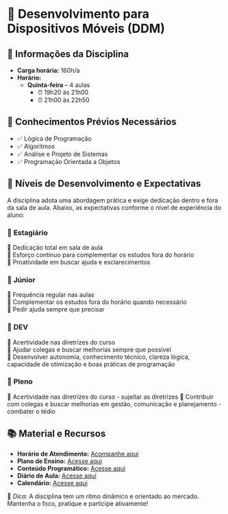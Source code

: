 # 📱 Desenvolvimento para Dispositivos Móveis (DDM)

## 📌 Informações da Disciplina  
- **Carga horária:** 160h/a  
- **Horário:**  
  - **Quinta-feira** – 4 aulas  
    - ⏰ 19h20 às 21h00  
    - ⏰ 21h00 às 22h50  

## 🎯 Conhecimentos Prévios Necessários  
- ✅ Lógica de Programação  
- ✅ Algoritmos  
- ✅ Análise e Projeto de Sistemas  
- ✅ Programação Orientada a Objetos  

## 🚀 Níveis de Desenvolvimento e Expectativas  

A disciplina adota uma abordagem prática e exige dedicação dentro e fora da sala de aula. Abaixo, as expectativas conforme o nível de experiência do aluno:  

### 🔹 **Estagiário**  
🔸 Dedicação total em sala de aula  
🔸 Esforço contínuo para complementar os estudos fora do horário  
🔸 Proatividade em buscar ajuda e esclarecimentos    

### 🔹 **Júnior**  
🔸 Frequência regular nas aulas  
🔸 Complementar os estudos fora do horário quando necessário  
🔸 Pedir ajuda sempre que precisar  

### 🔹 **DEV**  
🔸 Acertividade nas diretrizes do curso  
🔸 Ajudar colegas e buscar melhorias sempre que possível  
🔸 Desenvolver autonomia, conhecimento técnico, clareza lógica, capacidade de otimização e boas práticas de programação

### 🔹 **Pleno**  
🔸 Acertividade nas diretrizes do curso  - sujeitar as diretrizes
🔸 Contribuir com colegas e buscar melhorias em gestão, comunicação e planejamento  - combater o tédio


## 📚 Material e Recursos  

- **Horário de Atendimento:** [Acompanhe aqui](https://docs.google.com/spreadsheets/d/1JueZrEYPPX5_ef2vExfk4OQpNCGICHeAt1dx5wdypww/edit?gid=716042935#gid=716042935) 
- **Plano de Ensino:** [Acesse aqui](https://suap.ifpr.edu.br/)  
- **Conteúdo Programático:** [Acesse aqui](https://docs.google.com/spreadsheets/d/1ZszFZx3z9FCj0NkWx_9US0kgOXNVW6I2OnyaXiBknzM/edit?usp=sharing)  
- **Diário de Aula:** [Acesse aqui](https://docs.google.com/spreadsheets/d/1ZszFZx3z9FCj0NkWx_9US0kgOXNVW6I2OnyaXiBknzM/edit?usp=sharing)
- **Calendário:** [Acesse aqui]([https://docs.google.com/spreadsheets/d/1ZszFZx3z9FCj0NkWx_9US0kgOXNVW6I2OnyaXiBknzM/edit?usp=sharing])

📢 _Dica:_ A disciplina tem um ritmo dinâmico e orientado ao mercado. Mantenha o foco, pratique e participe ativamente!  
